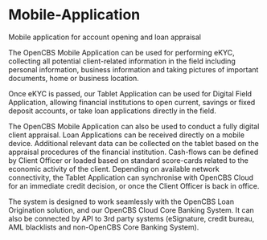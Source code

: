 # Mobile-Application
Mobile application for account opening and loan appraisal

The OpenCBS Mobile Application can be used for performing eKYC, collecting all potential client-related information in the field including personal information, business information and taking pictures of important documents, home or business location. 

Once eKYC is passed, our Tablet Application can be used for Digital Field Application, allowing financial institutions to open current, savings or fixed deposit accounts, or take loan applications directly in the field. 

The OpenCBS Mobile Application can also be used to conduct a fully digital client appraisal. Loan Applications can be received directly on a mobile device. Additional relevant data can be collected on the tablet based on the appraisal procedures of the financial institution. Cash-flows can be defined by Client Officer or loaded based on standard score-cards related to the economic activity of the client. Depending on available network connectivity, the Tablet Application can synchronise with OpenCBS Cloud for an immediate credit decision, or once the Client Officer is back in office.

The system is designed to work seamlessly with the OpenCBS Loan Origination solution, and our OpenCBS Cloud Core Banking System. It can also be connected by API to 3rd party systems (eSignature, credit bureau, AML blacklists and non-OpenCBS Core Banking System).
